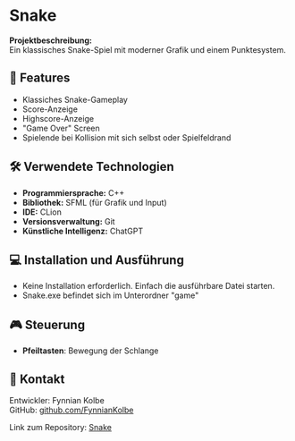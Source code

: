 # Snake

**Projektbeschreibung:**  
Ein klassisches Snake-Spiel mit moderner Grafik und einem Punktesystem.

## 🚀 Features
- Klassiches Snake-Gameplay
- Score-Anzeige
- Highscore-Anzeige
- "Game Over" Screen
- Spielende bei Kollision mit sich selbst oder Spielfeldrand 

## 🛠️ Verwendete Technologien
- **Programmiersprache:** C++  
- **Bibliothek:** SFML (für Grafik und Input)
- **IDE:** CLion
- **Versionsverwaltung:** Git
- **Künstliche Intelligenz:** ChatGPT

## 💻 Installation und Ausführung
- Keine Installation erforderlich. Einfach die ausführbare Datei starten.
- Snake.exe befindet sich im Unterordner "game"

## 🎮 Steuerung
- **Pfeiltasten**: Bewegung der Schlange

## 📧 Kontakt
Entwickler: Fynnian Kolbe  
GitHub: [github.com/FynnianKolbe](https://github.com/fynnxxn)

Link zum Repository: [Snake](https://github.com/fynnxxn/Snake)
